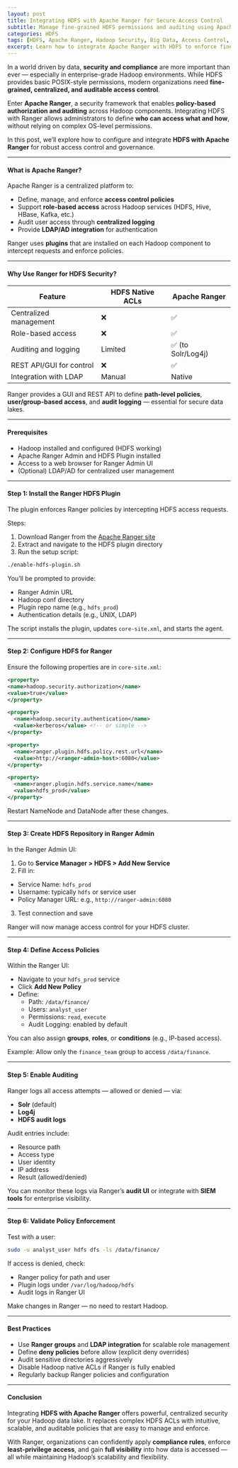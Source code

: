 ```yaml
---
layout: post
title: Integrating HDFS with Apache Ranger for Secure Access Control
subtitle: Manage fine-grained HDFS permissions and auditing using Apache Ranger integration
categories: HDFS
tags: [HDFS, Apache Ranger, Hadoop Security, Big Data, Access Control, Authorization, Auditing]
excerpt: Learn how to integrate Apache Ranger with HDFS to enforce fine-grained access control policies and maintain audit logs for secure enterprise data lake governance.
---
```

In a world driven by data, **security and compliance** are more important than ever — especially in enterprise-grade Hadoop environments. While HDFS provides basic POSIX-style permissions, modern organizations need **fine-grained, centralized, and auditable access control**.

Enter **Apache Ranger**, a security framework that enables **policy-based authorization and auditing** across Hadoop components. Integrating HDFS with Ranger allows administrators to define **who can access what and how**, without relying on complex OS-level permissions.

In this post, we’ll explore how to configure and integrate **HDFS with Apache Ranger** for robust access control and governance.

---

#### What is Apache Ranger?

Apache Ranger is a centralized platform to:
- Define, manage, and enforce **access control policies**
- Support **role-based access** across Hadoop services (HDFS, Hive, HBase, Kafka, etc.)
- Audit user access through **centralized logging**
- Provide **LDAP/AD integration** for authentication

Ranger uses **plugins** that are installed on each Hadoop component to intercept requests and enforce policies.

---

#### Why Use Ranger for HDFS Security?

| Feature                  | HDFS Native ACLs     | Apache Ranger         |
|--------------------------|----------------------|------------------------|
| Centralized management   | ❌                   | ✅                     |
| Role-based access        | ❌                   | ✅                     |
| Auditing and logging     | Limited              | ✅ (to Solr/Log4j)     |
| REST API/GUI for control | ❌                   | ✅                     |
| Integration with LDAP    | Manual               | Native                 |

Ranger provides a GUI and REST API to define **path-level policies**, **user/group-based access**, and **audit logging** — essential for secure data lakes.

---

#### Prerequisites

- Hadoop installed and configured (HDFS working)
- Apache Ranger Admin and HDFS Plugin installed
- Access to a web browser for Ranger Admin UI
- (Optional) LDAP/AD for centralized user management

---

#### Step 1: Install the Ranger HDFS Plugin

The plugin enforces Ranger policies by intercepting HDFS access requests.

Steps:
1. Download Ranger from the [Apache Ranger site](https://ranger.apache.org/)
2. Extract and navigate to the HDFS plugin directory
3. Run the setup script:

```bash
./enable-hdfs-plugin.sh
```

You’ll be prompted to provide:
- Ranger Admin URL
- Hadoop conf directory
- Plugin repo name (e.g., `hdfs_prod`)
- Authentication details (e.g., UNIX, LDAP)

The script installs the plugin, updates `core-site.xml`, and starts the agent.

---

#### Step 2: Configure HDFS for Ranger

Ensure the following properties are in `core-site.xml`:

```xml
<property>
<name>hadoop.security.authorization</name>
<value>true</value>
</property>

<property>
  <name>hadoop.security.authentication</name>
  <value>kerberos</value> <!-- or simple -->
</property>

<property>
  <name>ranger.plugin.hdfs.policy.rest.url</name>
  <value>http://<ranger-admin-host>:6080</value>
</property>

<property>
  <name>ranger.plugin.hdfs.service.name</name>
  <value>hdfs_prod</value>
</property>
```

Restart NameNode and DataNode after these changes.

---

#### Step 3: Create HDFS Repository in Ranger Admin

In the Ranger Admin UI:

1. Go to **Service Manager > HDFS > Add New Service**
2. Fill in:
  - Service Name: `hdfs_prod`
  - Username: typically `hdfs` or service user
  - Policy Manager URL: e.g., `http://ranger-admin:6080`
3. Test connection and save

Ranger will now manage access control for your HDFS cluster.

---

#### Step 4: Define Access Policies

Within the Ranger UI:
- Navigate to your `hdfs_prod` service
- Click **Add New Policy**
- Define:
  - Path: `/data/finance/`
  - Users: `analyst_user`
  - Permissions: `read`, `execute`
  - Audit Logging: enabled by default

You can also assign **groups**, **roles**, or **conditions** (e.g., IP-based access).

Example: Allow only the `finance_team` group to access `/data/finance`.

---

#### Step 5: Enable Auditing

Ranger logs all access attempts — allowed or denied — via:
- **Solr** (default)
- **Log4j**
- **HDFS audit logs**

Audit entries include:
- Resource path
- Access type
- User identity
- IP address
- Result (allowed/denied)

You can monitor these logs via Ranger’s **audit UI** or integrate with **SIEM tools** for enterprise visibility.

---

#### Step 6: Validate Policy Enforcement

Test with a user:

```bash
sudo -u analyst_user hdfs dfs -ls /data/finance/
```

If access is denied, check:
- Ranger policy for path and user
- Plugin logs under `/var/log/hadoop/hdfs`
- Audit logs in Ranger UI

Make changes in Ranger — no need to restart Hadoop.

---

#### Best Practices

- Use **Ranger groups** and **LDAP integration** for scalable role management
- Define **deny policies** before allow (explicit deny overrides)
- Audit sensitive directories aggressively
- Disable Hadoop native ACLs if Ranger is fully enabled
- Regularly backup Ranger policies and configuration

---

#### Conclusion

Integrating **HDFS with Apache Ranger** offers powerful, centralized security for your Hadoop data lake. It replaces complex HDFS ACLs with intuitive, scalable, and auditable policies that are easy to manage and enforce.

With Ranger, organizations can confidently apply **compliance rules**, enforce **least-privilege access**, and gain **full visibility** into how data is accessed — all while maintaining Hadoop’s scalability and flexibility.
